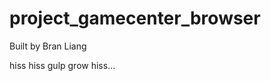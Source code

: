 project_gamecenter_browser
==========================

Built by Bran Liang

hiss hiss gulp grow hiss...
